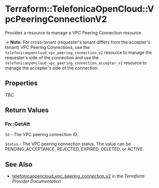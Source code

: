 # Terraform::TelefonicaOpenCloud::VpcPeeringConnectionV2

Provides a resource to manage a VPC Peering Connection resource.

-> **Note:** For cross-tenant (requester's tenant differs from the accepter's tenant) VPC Peering Connections, use the `telefonicaopencloud_vpc_peering_connection_v2` resource to manage the requester's side of the connection and use the `telefonicaopencloud_vpc_peering_connection_accepter_v2` resource to manage the accepter's side of the connection.

## Properties

TBC

## Return Values

### Fn::GetAtt

`Id` - The VPC peering connection ID.

`Status` - The VPC peering connection status. The value can be PENDING_ACCEPTANCE, REJECTED, EXPIRED, DELETED, or ACTIVE.

## See Also

* [telefonicaopencloud_vpc_peering_connection_v2](https://www.terraform.io/docs/providers/telefonicaopencloud/r/vpc_peering_connection_v2.html) in the _Terraform Provider Documentation_